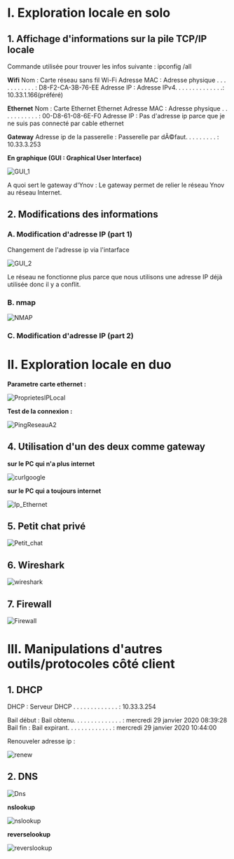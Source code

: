 # I. Exploration locale en solo

## 1. Affichage d'informations sur la pile TCP/IP locale

Commande utilisée pour trouver les infos suivante : ipconfig /all

**Wifi**
Nom : Carte réseau sans fil Wi-Fi
Adresse MAC : Adresse physique . . . . . . . . . . . : D8-F2-CA-3B-76-EE
Adresse IP : Adresse IPv4. . . . . . . . . . . . . .: 10.33.1.166(préféré)

**Ethernet**
Nom : Carte Ethernet Ethernet
Adresse MAC : Adresse physique . . . . . . . . . . . : 00-D8-61-08-6E-F0
Adresse IP : Pas d'adresse ip parce que je ne suis pas connecté par cable ethernet 

**Gateway**
Adresse ip de la passerelle : Passerelle par dÃ©faut. . . . . . . . . : 10.33.3.253

**En graphique (GUI : Graphical User Interface)**

![GUI_1](img/GUI_1.png)

A quoi sert le gateway d'Ynov : Le gateway permet de relier le réseau Ynov au réseau Internet.

## 2. Modifications des informations

### A. Modification d'adresse IP (part 1)

Changement de l'adresse ip via l'intarface

![GUI_2](img/GUI_2.png)

Le réseau ne fonctionne plus parce que nous utilisons une adresse IP déjà  utilisée donc il y a conflit.

### B. nmap

![NMAP](img/NMAP.png)

### C. Modification d'adresse IP (part 2)

# II. Exploration locale en duo

**Parametre carte ethernet :**

![ProprietesIPLocal](img/ProprietesIPLocal.png)

**Test de la connexion :**

![PingReseauA2](img/PingReseauA2.png)

## 4. Utilisation d'un des deux comme gateway

**sur le PC qui n'a plus internet**

![curlgoogle](img/curlgoogle.jpg)

**sur le PC qui a toujours internet**

![Ip_Ethernet](img/Ip_Ethernet.png)

## 5. Petit chat privé

![Petit_chat](img/petit_chat.png)

## 6. Wireshark

![wireshark](img/wireshark.png)

## 7. Firewall

![Firewall](img/firewall.png)

# III. Manipulations d'autres outils/protocoles côté client

## 1. DHCP

DHCP : Serveur DHCP . . . . . . . . . . . . . : 10.33.3.254

Bail début : Bail obtenu. . . . . . . . . . . . . . : mercredi 29 janvier 2020 08:39:28
Bail fin :  Bail expirant. . . . . . . . . . . . . : mercredi 29 janvier 2020 10:44:00

Renouveler adresse ip :

![renew](img/renew.png)

## 2. DNS

![Dns](img/dns1.png)

**nslookup**

![nslookup](img/nsloookup.png)

**reverselookup**

![reverslookup](img/reverselookup.png)
